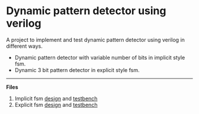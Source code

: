 # Dynamic pattern detector using verilog
A project to implement and test dynamic pattern detector using verilog in different ways.
- Dynamic pattern detector with variable number of bits in implicit style fsm.
- Dynamic 3 bit pattern detector in explicit style fsm.

---
**Files**
1. Implicit fsm [design](dynamic_pattern_imp.v) and [testbench](tb_dynamic_pattern_imp.v)
2. Explicit fsm [design](dynamic_pattern_exp.v) and [testbench](tb_dynamic_pattern_exp.v)
